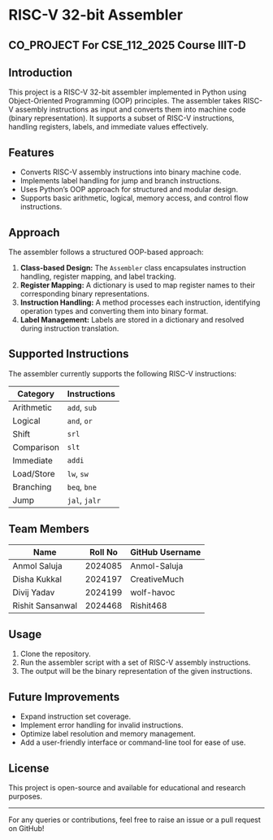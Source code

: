 # RISC-V 32-bit Assembler
## CO_PROJECT For CSE_112_2025 Course IIIT-D

## Introduction
This project is a RISC-V 32-bit assembler implemented in Python using Object-Oriented Programming (OOP) principles. The assembler takes RISC-V assembly instructions as input and converts them into machine code (binary representation). It supports a subset of RISC-V instructions, handling registers, labels, and immediate values effectively.

## Features
- Converts RISC-V assembly instructions into binary machine code.
- Implements label handling for jump and branch instructions.
- Uses Python’s OOP approach for structured and modular design.
- Supports basic arithmetic, logical, memory access, and control flow instructions.

## Approach
The assembler follows a structured OOP-based approach:
1. **Class-based Design:** The `Assembler` class encapsulates instruction handling, register mapping, and label tracking.
2. **Register Mapping:** A dictionary is used to map register names to their corresponding binary representations.
3. **Instruction Handling:** A method processes each instruction, identifying operation types and converting them into binary format.
4. **Label Management:** Labels are stored in a dictionary and resolved during instruction translation.

## Supported Instructions
The assembler currently supports the following RISC-V instructions:

| Category       | Instructions      |
|---------------|------------------|
| Arithmetic    | `add`, `sub`      |
| Logical       | `and`, `or`       |
| Shift         | `srl`             |
| Comparison    | `slt`             |
| Immediate     | `addi`            |
| Load/Store   | `lw`, `sw`        |
| Branching    | `beq`, `bne`      |
| Jump         | `jal`, `jalr`     |


## Team Members
| Name            | Roll No  | GitHub Username  | 
|----------------|---------|-----------------|
| Anmol Saluja   | 2024085 | Anmol-Saluja    |               
| Disha Kukkal   | 2024197 | CreativeMuch    |               
| Divij Yadav    | 2024199 | wolf-havoc      |              
| Rishit Sansanwal | 2024468 | Rishit468       |       


## Usage
1. Clone the repository.
2. Run the assembler script with a set of RISC-V assembly instructions.
3. The output will be the binary representation of the given instructions.

## Future Improvements
- Expand instruction set coverage.
- Implement error handling for invalid instructions.
- Optimize label resolution and memory management.
- Add a user-friendly interface or command-line tool for ease of use.

## License
This project is open-source and available for educational and research purposes.

---
For any queries or contributions, feel free to raise an issue or a pull request on GitHub!

